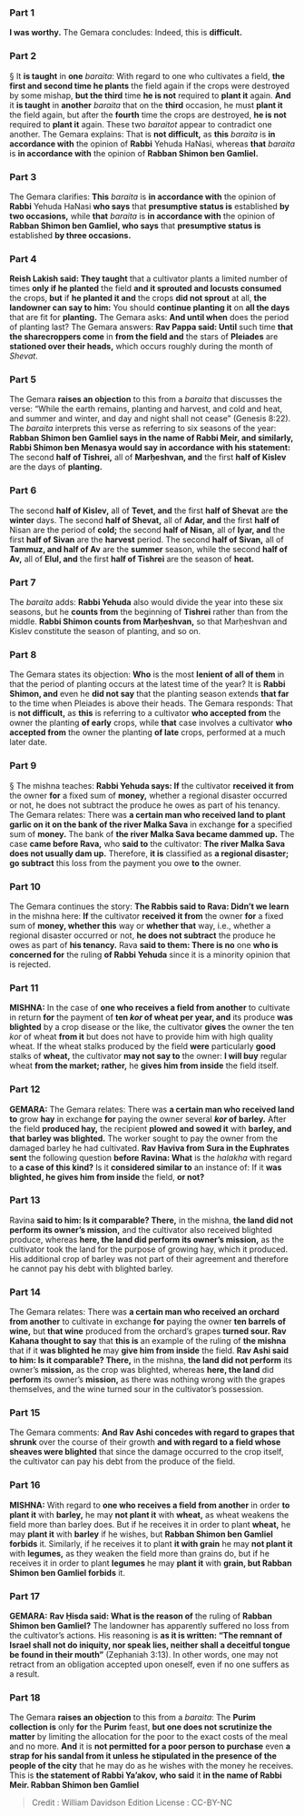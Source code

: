 
### Part 1
<b>I was worthy.</b> The Gemara concludes: Indeed, this is <b>difficult.</b>

### Part 2
§ It <b>is taught</b> in <b>one</b> <i>baraita</i>: With regard to one who cultivates a field, <b>the first and second time he plants</b> the field again if the crops were destroyed by some mishap, <b>but the third</b> time <b>he is not</b> required to <b>plant it</b> again. <b>And</b> it <b>is taught</b> in <b>another</b> <i>baraita</i> that on the <b>third</b> occasion, he must <b>plant it</b> the field again, but after the <b>fourth</b> time the crops are destroyed, <b>he is not</b> required to <b>plant it</b> again. These two <i>baraitot</i> appear to contradict one another. The Gemara explains: That is <b>not difficult,</b> as <b>this</b> <i>baraita</i> is <b>in accordance with</b> the opinion of <b>Rabbi</b> Yehuda HaNasi, whereas <b>that</b> <i>baraita</i> is <b>in accordance with</b> the opinion of <b>Rabban Shimon ben Gamliel.</b>

### Part 3
The Gemara clarifies: <b>This</b> <i>baraita</i> is <b>in accordance with</b> the opinion of <b>Rabbi</b> Yehuda HaNasi <b>who says</b> that <b>presumptive status is</b> established <b>by two occasions,</b> while <b>that</b> <i>baraita</i> is <b>in accordance with</b> the opinion of <b>Rabban Shimon ben Gamliel, who says</b> that <b>presumptive status is</b> established <b>by three occasions.</b>

### Part 4
<b>Reish Lakish said: They taught</b> that a cultivator plants a limited number of times <b>only if he planted</b> the field <b>and it sprouted and locusts consumed</b> the crops, <b>but</b> if <b>he planted it and</b> the crops <b>did not sprout</b> at all, <b>the landowner can say to him:</b> You should <b>continue planting it</b> on <b>all the days</b> that are fit for <b>planting.</b> The Gemara asks: <b>And until when</b> does the period of planting last? The Gemara answers: <b>Rav Pappa said: Until</b> such time <b>that the sharecroppers come</b> in <b>from the field and</b> the stars of <b>Pleiades</b> are <b>stationed over their heads,</b> which occurs roughly during the month of <i>Shevat</i>.

### Part 5
The Gemara <b>raises an objection</b> to this from a <i>baraita</i> that discusses the verse: “While the earth remains, planting and harvest, and cold and heat, and summer and winter, and day and night shall not cease” (Genesis 8:22). The <i>baraita</i> interprets this verse as referring to six seasons of the year: <b>Rabban Shimon ben Gamliel says in the name of Rabbi Meir, and similarly, Rabbi Shimon ben Menasya would say in accordance with his statement:</b> The second <b>half of Tishrei,</b> all of <b>Marḥeshvan, and</b> the first <b>half of Kislev</b> are the days of <b>planting.</b>

### Part 6
The second <b>half of Kislev,</b> all of <b>Tevet, and</b> the first <b>half of Shevat</b> are <b>the winter</b> days. The second <b>half of Shevat,</b> all of <b>Adar, and</b> the first <b>half of</b> Nisan are the period of <b>cold;</b> the second <b>half of Nisan,</b> all of <b>Iyar, and</b> the first <b>half of Sivan</b> are the <b>harvest</b> period. The second <b>half of Sivan,</b> all of <b>Tammuz, and half of Av</b> are the <b>summer</b> season, while the second <b>half of Av,</b> all of <b>Elul, and</b> the first <b>half of Tishrei</b> are the season of <b>heat.</b>

### Part 7
The <i>baraita</i> adds: <b>Rabbi Yehuda</b> also would divide the year into these six seasons, but he <b>counts from</b> the beginning of <b>Tishrei</b> rather than from the middle. <b>Rabbi Shimon counts from Marḥeshvan,</b> so that Marḥeshvan and Kislev constitute the season of planting, and so on.

### Part 8
The Gemara states its objection: <b>Who</b> is the most <b>lenient of all of them</b> in that the period of planting occurs at the latest time of the year? It is <b>Rabbi Shimon, and</b> even he <b>did not say</b> that the planting season extends <b>that far</b> to the time when Pleiades is above their heads. The Gemara responds: That is <b>not difficult,</b> as <b>this</b> is referring to a cultivator <b>who accepted from</b> the owner the planting <b>of early</b> crops, while <b>that</b> case involves a cultivator <b>who accepted from</b> the owner the planting <b>of late</b> crops, performed at a much later date.

### Part 9
§ The mishna teaches: <b>Rabbi Yehuda says: If</b> the cultivator <b>received it from</b> the owner <b>for</b> a fixed sum of <b>money,</b> whether a regional disaster occurred or not, he does not subtract the produce he owes as part of his tenancy. The Gemara relates: There was <b>a certain man who received land to plant garlic on it on the bank of the river Malka Sava</b> in exchange <b>for</b> a specified sum of <b>money.</b> The bank of <b>the river Malka Sava became dammed up.</b> The case <b>came before Rava,</b> who <b>said to</b> the cultivator: <b>The river Malka Sava does not usually dam up.</b> Therefore, <b>it is</b> classified as <b>a regional disaster; go subtract</b> this loss from the payment you owe <b>to</b> the owner.

### Part 10
The Gemara continues the story: <b>The Rabbis said to Rava: Didn’t we learn</b> in the mishna here: <b>If</b> the cultivator <b>received it from</b> the owner <b>for</b> a fixed sum of <b>money, whether this</b> way or <b>whether that</b> way, i.e., whether a regional disaster occurred or not, <b>he does not subtract</b> the produce he owes as part of <b>his tenancy.</b> Rava <b>said to them: There is no</b> one <b>who is concerned for</b> the ruling <b>of Rabbi Yehuda</b> since it is a minority opinion that is rejected.

### Part 11
<strong>MISHNA:</strong> In the case of <b>one who receives a field from another</b> to cultivate in return <b>for</b> the payment of <b>ten <i>kor</i> of wheat per year, and</b> its produce <b>was blighted</b> by a crop disease or the like, the cultivator <b>gives</b> the owner the ten <i>kor</i> of wheat <b>from it</b> but does not have to provide him with high quality wheat. If the wheat stalks produced by the field <b>were</b> particularly <b>good</b> stalks of <b>wheat,</b> the cultivator <b>may not say to</b> the owner: <b>I will buy</b> regular wheat <b>from the market; rather,</b> he <b>gives him from inside</b> the field itself.

### Part 12
<strong>GEMARA:</strong> The Gemara relates: There was <b>a certain man who received land to</b> grow <b>hay</b> in exchange <b>for</b> paying the owner several <b><i>kor</i> of barley.</b> After the field <b>produced hay,</b> the recipient <b>plowed and sowed it</b> with <b>barley, and that barley was blighted.</b> The worker sought to pay the owner from the damaged barley he had cultivated. <b>Rav Ḥaviva from Sura in the Euphrates sent</b> the following question <b>before Ravina: What</b> is the <i>halakha</i> with regard to <b>a case of this kind?</b> Is it <b>considered similar to</b> an instance of: If it <b>was blighted, he gives him from inside</b> the field, <b>or not?</b>

### Part 13
Ravina <b>said to him: Is it comparable? There,</b> in the mishna, <b>the land did not perform its owner’s mission,</b> and the cultivator also received blighted produce, whereas <b>here, the land did perform its owner’s mission,</b> as the cultivator took the land for the purpose of growing hay, which it produced. His additional crop of barley was not part of their agreement and therefore he cannot pay his debt with blighted barley.

### Part 14
The Gemara relates: There was <b>a certain man who received an orchard from another</b> to cultivate in exchange <b>for</b> paying the owner <b>ten barrels of wine,</b> but <b>that wine</b> produced from the orchard’s grapes <b>turned sour. Rav Kahana thought to say</b> that <b>this is</b> an example of the ruling of <b>the mishna</b> that if it <b>was blighted he</b> may <b>give him from inside</b> the field. <b>Rav Ashi said to him: Is it comparable? There,</b> in the mishna, <b>the land did not perform</b> its owner’s <b>mission,</b> as the crop was blighted, whereas <b>here, the land</b> did <b>perform</b> its owner’s <b>mission,</b> as there was nothing wrong with the grapes themselves, and the wine turned sour in the cultivator’s possession.

### Part 15
The Gemara comments: <b>And Rav Ashi concedes with regard to grapes that shrunk</b> over the course of their growth <b>and with regard to a field whose sheaves were blighted</b> that since the damage occurred to the crop itself, the cultivator can pay his debt from the produce of the field.

### Part 16
<strong>MISHNA:</strong> With regard to <b>one who receives a field from another</b> in order <b>to plant it</b> with <b>barley,</b> he may <b>not plant it</b> with <b>wheat,</b> as wheat weakens the field more than barley does. But if he receives it in order to plant <b>wheat,</b> he may <b>plant it</b> with <b>barley</b> if he wishes, but <b>Rabban Shimon ben Gamliel forbids</b> it. Similarly, if he receives it to plant <b>it with grain</b> he may <b>not plant it</b> with <b>legumes,</b> as they weaken the field more than grains do, but if he receives it in order to plant <b>legumes</b> he may <b>plant it</b> with <b>grain, but Rabban Shimon ben Gamliel forbids</b> it.

### Part 17
<strong>GEMARA:</strong> <b>Rav Ḥisda said: What is the reason of</b> the ruling of <b>Rabban Shimon ben Gamliel?</b> The landowner has apparently suffered no loss from the cultivator’s actions. His reasoning is <b>as it is written: “The remnant of Israel shall not do iniquity, nor speak lies, neither shall a deceitful tongue be found in their mouth”</b> (Zephaniah 3:13). In other words, one may not retract from an obligation accepted upon oneself, even if no one suffers as a result.

### Part 18
The Gemara <b>raises an objection</b> to this from a <i>baraita</i>: The <b>Purim collection is</b> only <b>for</b> the <b>Purim</b> feast, <b>but one does not scrutinize the matter</b> by limiting the allocation for the poor to the exact costs of the meal and no more. <b>And</b> it is <b>not permitted for a poor person to purchase</b> even <b>a strap for his sandal from it unless he stipulated in the presence of the people of the city</b> that he may do as he wishes with the money he receives. This is <b>the statement of Rabbi Ya’akov, who said</b> it <b>in the name of Rabbi Meir. Rabban Shimon ben Gamliel</b>

>Credit : William Davidson Edition
>License : CC-BY-NC